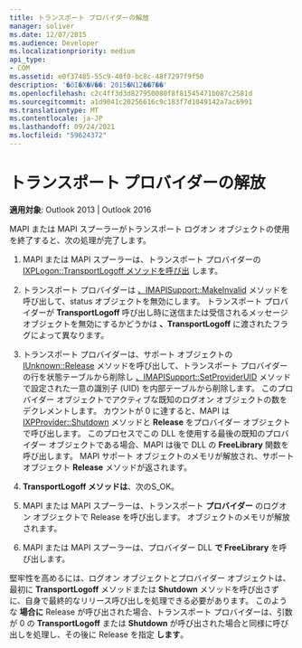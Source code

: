 ```yaml
---
title: トランスポート プロバイダーの解放
manager: soliver
ms.date: 12/07/2015
ms.audience: Developer
ms.localizationpriority: medium
api_type:
- COM
ms.assetid: e0f37485-55c9-40f0-bc8c-48f7297f9f50
description: '�ŏI�X�V��: 2015�N12��7��'
ms.openlocfilehash: c2c4ff3d3d827950080f8f81545471b087c2581d
ms.sourcegitcommit: a1d9041c20256616c9c183f7d1049142a7ac6991
ms.translationtype: MT
ms.contentlocale: ja-JP
ms.lasthandoff: 09/24/2021
ms.locfileid: "59624372"
---
```

# <a name="releasing-the-transport-provider"></a>トランスポート プロバイダーの解放

 
  
**適用対象**: Outlook 2013 | Outlook 2016 
  
MAPI または MAPI スプーラーがトランスポート ログオン オブジェクトの使用を終了すると、次の処理が完了します。
  
1. MAPI または MAPI スプーラーは、トランスポート プロバイダーの [IXPLogon::TransportLogoff メソッドを呼び出](ixplogon-transportlogoff.md) します。 
    
2. トランスポート プロバイダーは [、IMAPISupport::MakeInvalid](imapisupport-makeinvalid.md) メソッドを呼び出して、status オブジェクトを無効にします。 トランスポート プロバイダーが **TransportLogoff** 呼び出し時に送信または受信されるメッセージ オブジェクトを無効にするかどうかは **、TransportLogoff** に渡されたフラグによって異なります。
    
3. トランスポート プロバイダーは、サポート オブジェクトの [IUnknown::Release](https://msdn.microsoft.com/library/4b494c6f-f0ee-4c35-ae45-ed956f40dc7a%28Office.15%29.aspx) メソッドを呼び出して、トランスポート プロバイダーの行を状態テーブルから削除し [、IMAPISupport::SetProviderUID](imapisupport-setprovideruid.md) メソッドで設定された一意の識別子 (UID) を内部テーブルから削除します。 このプロバイダー オブジェクトでアクティブな既知のログオン オブジェクトの数をデクレメントします。 カウントが 0 に達すると、MAPI は [IXPProvider::Shutdown](ixpprovider-shutdown.md) メソッドと **Release** をプロバイダー オブジェクトで呼び出します。 このプロセスでこの DLL を使用する最後の既知のプロバイダー オブジェクトである場合、MAPI は後で DLL の **FreeLibrary** 関数を呼び出します。 MAPI サポート オブジェクトのメモリが解放され、サポート オブジェクト **Release** メソッドが返されます。 
    
4. **TransportLogoff メソッドは**、次のS_OK。 
    
5. MAPI または MAPI スプーラーは、トランスポート **プロバイダー** のログオン オブジェクトで Release を呼び出します。 オブジェクトのメモリが解放されます。 
    
6. MAPI または MAPI スプーラーは、プロバイダー DLL **で FreeLibrary** を呼び出します。 
    
堅牢性を高めるには、ログオン オブジェクトとプロバイダー オブジェクトは、最初に **TransportLogoff** メソッドまたは **Shutdown** メソッドを呼び出さずに、自身で最終的なリリース呼び出しを処理できる必要があります。 このような **場合に** Release が呼び出された場合、トランスポート プロバイダーは、引数が 0 の **TransportLogoff** または **Shutdown** が呼び出された場合と同様に呼び出しを処理し、その後に Release を指定 **します**。
  


